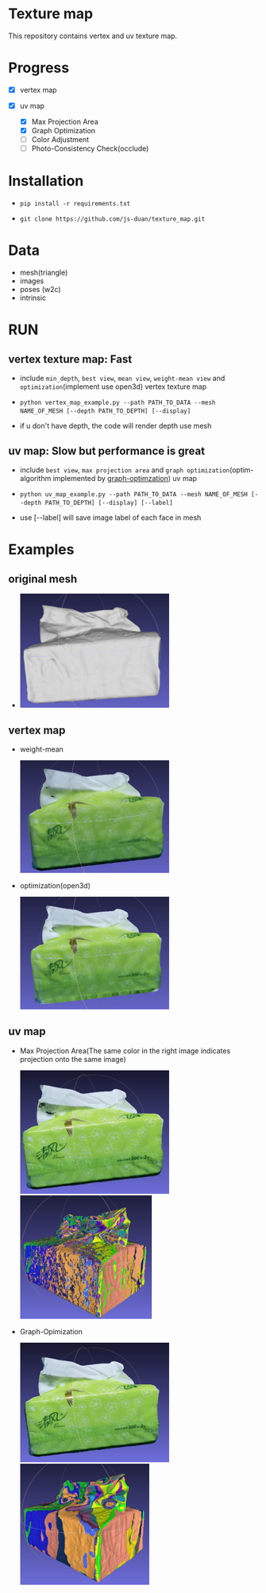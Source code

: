 # Texture map

This repository contains vertex and uv texture map.

# Progress

- [x] vertex map

- [x] uv map
  - [x] Max Projection Area
  - [x] Graph Optimization
  - [ ] Color Adjustment
  - [ ] Photo-Consistency Check(occlude)

# Installation

- ```pip install -r requirements.txt ```

- ```git clone https://github.com/js-duan/texture_map.git```

# Data

- mesh(triangle)
- images
- poses (w2c)
- intrinsic

# RUN

## vertex texture map: Fast

- include ``min_depth``, ``best view``, ``mean view``, ``weight-mean view`` and ``optimization``(implement use open3d) vertex texture map

- ```python vertex_map_example.py --path PATH_TO_DATA --mesh NAME_OF_MESH [--depth PATH_TO_DEPTH] [--display]```

- if u don't have depth, the code will render depth use mesh

## uv map: Slow but performance is great

- include ``best view``, ``max projection area`` and ``graph optimization``(optim-algorithm implemented by [graph-optimzation](https://github.com/DIYer22/graph_optimization)) uv map

- ```python uv_map_example.py --path PATH_TO_DATA --mesh NAME_OF_MESH [--depth PATH_TO_DEPTH] [--display] [--label]```

- use [--label] will save image label of each face in mesh

# Examples

## original mesh

-  <img src="./statics/original.png" width = "300"/>

## vertex map
- weight-mean
  
  <img src="./statics/weight-mean.png" width = "300"/>

- optimization(open3d)

  <img src="./statics/optim.png" width = "300"/>

## uv map
- Max Projection Area(The same color in the right image indicates projection onto the same image)
  
  <img src="./statics/max-area.png" width = "300"/> <img src="./statics/max-area-label.png" width = "265"/>

- Graph-Opimization
  
  <img src="./statics/graph-optim.png" width = "300"/> <img src="./statics/graph-optim-label.png" width = "260"/>
